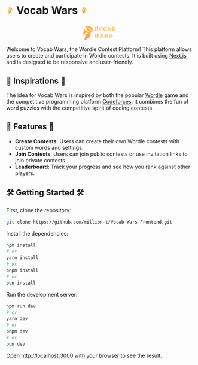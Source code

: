 # <img width=20 height=20 src="public/images/logo-icon.png" alt="Project Logo" /> Vocab Wars <img width=20 height=20 src="public/images/logo-icon.png" alt="Project Logo" />

<div style="text-align: center;">
  <img src="public/images/logo.png" alt="Vocab Wars Logo" style="display: block; margin: 0 auto; width: 100px; height: auto;" />
</div>

Welcome to Vocab Wars, the Wordle Contest Platform! This platform allows users to create and participate in Wordle contests. It is built using [Next.js](https://nextjs.org) and is designed to be responsive and user-friendly.

## 🌟 Inspirations 🌟

The idea for Vocab Wars is inspired by both the popular [Wordle](https://www.nytimes.com/games/wordle/index.html) game and the competitive programming platform [Codeforces](https://codeforces.com). It combines the fun of word puzzles with the competitive spirit of coding contests.

## 🚀 Features 🚀

- **Create Contests**: Users can create their own Wordle contests with custom words and settings.
- **Join Contests**: Users can join public contests or use invitation links to join private contests.
- **Leaderboard**: Track your progress and see how you rank against other players.

## 🛠️ Getting Started 🛠️

First, clone the repository:

```bash
git clone https://github.com/million-t/Vocab-Wars-Frontend.git
```

Install the dependencies:

```bash
npm install
# or
yarn install
# or
pnpm install
# or
bun install
```

Run the development server:

```bash
npm run dev
# or
yarn dev
# or
pnpm dev
# or
bun dev
```

Open [http://localhost:3000](http://localhost:3000) with your browser to see the result.
